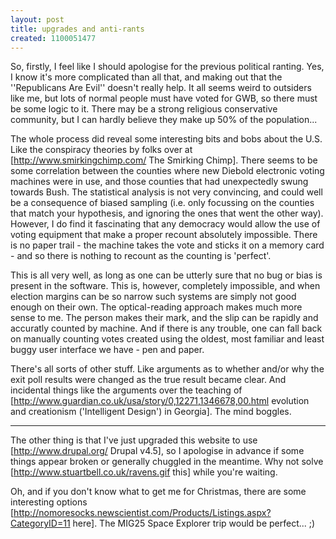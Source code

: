 ```yaml
---
layout: post
title: upgrades and anti-rants
created: 1100051477
---
```

So, firstly, I feel like I should apologise for the previous political ranting.  Yes, I know it's more complicated than all that, and making out that the ''Republicans Are Evil'' doesn't really help.  It all seems weird to outsiders like me, but lots of normal people must have voted for GWB, so there must be some logic to it.  There may be a strong religious conservative community, but I can hardly believe they make up 50% of the population...

The whole process did reveal some interesting bits and bobs about the U.S.  Like the conspiracy theories by folks over at [http://www.smirkingchimp.com/ The Smirking Chimp].  There seems to be some correlation between the counties where new Diebold electronic voting machines were in use, and those counties that had unexpectedly swung towards Bush.  The statistical analysis is not very convincing, and could well be a consequence of biased sampling (i.e. only focussing on the counties that match your hypothesis, and ignoring the ones that went the other way).  However, I do find it fascinating that any democracy would allow the use of voting equipment that make a proper recount absolutely impossible.  There is no paper trail - the machine takes the vote and sticks it on a memory card - and so there is nothing to recount as the counting is 'perfect'.

This is all very well, as long as one can be utterly sure that no bug or bias is present in the software.  This is, however, completely impossible, and when election margins can be so narrow such systems are simply not good enough on their own.  The optical-reading approach makes much more sense to me.  The person makes their mark, and the slip can be rapidly and accuratly counted by machine.  And if there is any trouble, one can fall back on manually counting votes created using the oldest, most familiar and least buggy user interface we have - pen and paper.

There's all sorts of other stuff.  Like arguments as to whether and/or why the exit poll results were changed as the true result became clear.  And incidental things like the arguments over the teaching of [http://www.guardian.co.uk/usa/story/0,12271,1346678,00.html evolution and creationism ('Intelligent Design') in Georgia].  The mind boggles.  

----

The other thing is that I've just upgraded this website to use [http://www.drupal.org/ Drupal v4.5], so I apologise in advance if some things appear broken or generally chuggled in the meantime.  Why not solve [http://www.stuartbell.co.uk/ravens.gif this] while you're waiting.

Oh, and if you don't know what to get me for Christmas, there are some interesting options [http://nomoresocks.newscientist.com/Products/Listings.aspx?CategoryID=11 here].  The MIG25 Space Explorer trip would be perfect... ;)

